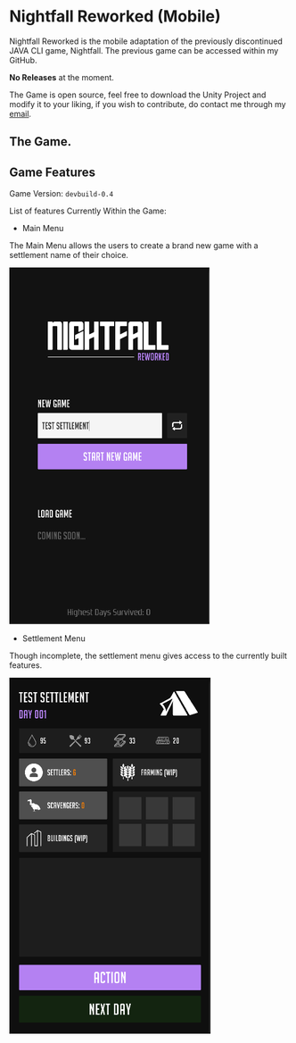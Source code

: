 # Nightfall Reworked (Mobile)
Nightfall Reworked is the mobile adaptation of the previously discontinued JAVA CLI game, Nightfall. The previous game can be accessed within my GitHub.

**No Releases** at the moment.

The Game is open source, feel free to download the Unity Project and modify it to your liking, if you wish to contribute, do contact me through my [email](ahimaz.joshua@gmail.com).

## The Game.



## Game Features

Game Version: `devbuild-0.4`

List of features Currently Within the Game:

* Main Menu

The Main Menu allows the users to create a brand new game with a settlement name of their choice.

![Main Menu Image](/PressKit/MainMenu.PNG)

* Settlement Menu

Though incomplete, the settlement menu gives access to the currently built features.

![Settlement Menu Image](/PressKit/SettlementMenu.PNG)

